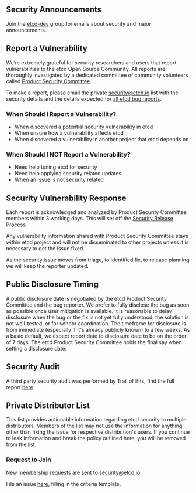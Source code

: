 ## Security Announcements

Join the [etcd-dev](https://groups.google.com/forum/?hl=en#!forum/etcd-dev) group for emails about security and major announcements.

## Report a Vulnerability

We’re extremely grateful for security researchers and users that report vulnerabilities to the etcd Open Source Community. All reports are thoroughly investigated by a dedicated committee of community volunteers called [Product Security Committee](security-release-process.md#product-security-committee).

To make a report, please email the private [security@etcd.io](mailto:security@etcd.io) list with the security details and the details expected for [all etcd bug reports](https://etcd.io/docs/latest/reporting_bugs/).

### When Should I Report a Vulnerability?

- When discovered a potential security vulnerability in etcd
- When unsure how a vulnerability affects etcd
- When discovered a vulnerability in another project that etcd depends on

### When Should I NOT Report a Vulnerability?

- Need help tuning etcd for security
- Need help applying security related updates
- When an issue is not security related

## Security Vulnerability Response

Each report is acknowledged and analyzed by Product Security Committee members within 3 working days. This will set off the [Security Release Process](security-release-process.md).

Any vulnerability information shared with Product Security Committee stays within etcd project and will not be disseminated to other projects unless it is necessary to get the issue fixed.

As the security issue moves from triage, to identified fix, to release planning we will keep the reporter updated.

## Public Disclosure Timing

A public disclosure date is negotiated by the etcd Product Security Committee and the bug reporter. We prefer to fully disclose the bug as soon as possible once user mitigation is available. It is reasonable to delay disclosure when the bug or the fix is not yet fully understood, the solution is not well-tested, or for vendor coordination. The timeframe for disclosure is from immediate (especially if it's already publicly known) to a few weeks. As a basic default, we expect report date to disclosure date to be on the order of 7 days. The etcd Product Security Committee holds the final say when setting a disclosure date.

## Security Audit

A third party security audit was performed by Trail of Bits, find the full report [here](SECURITY_AUDIT.pdf).

## Private Distributor List

This list provides actionable information regarding etcd security to multiple distributors. Members of the list may not use the information for anything other than fixing the issue for respective distribution's users. If you continue to leak information and break the policy outlined here, you will be removed from the list.

### Request to Join

New membership requests are sent to security@etcd.io.

File an issue [here](https://github.com/etcd-io/etcd/issues/new?template=distributors-application.md), filling in the criteria template.
